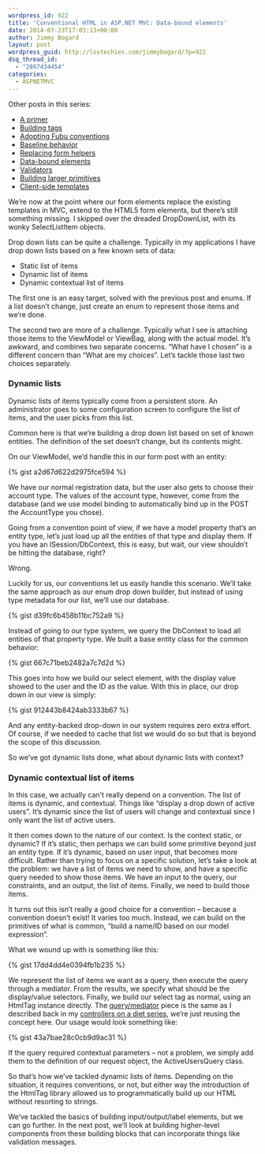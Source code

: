 ```yaml
---
wordpress_id: 922
title: 'Conventional HTML in ASP.NET MVC: Data-bound elements'
date: 2014-07-23T17:03:13+00:00
author: Jimmy Bogard
layout: post
wordpress_guid: http://lostechies.com/jimmybogard/?p=922
dsq_thread_id:
  - "2867434454"
categories:
  - ASPNETMVC
---
```

Other posts in this series:

  * [A primer](http://lostechies.com/jimmybogard/2013/07/18/conventional-html-in-asp-net-mvc-a-primer/)
  * [Building tags](http://lostechies.com/jimmybogard/2013/08/13/conventional-html-in-asp-net-mvc-building-tags/)
  * [Adopting Fubu conventions](http://lostechies.com/jimmybogard/2014/07/11/conventional-html-in-asp-net-mvc-adopting-fubu-conventions/)
  * [Baseline behavior](http://lostechies.com/jimmybogard/2014/07/17/conventional-html-in-asp-net-mvc-baseline-behavior/)
  * [Replacing form helpers](http://lostechies.com/jimmybogard/2014/07/22/conventional-html-in-asp-net-mvc-replacing-form-helpers/)
  * [Data-bound elements](http://lostechies.com/jimmybogard/2014/07/23/conventional-html-in-asp-net-mvc-data-bound-elements/)
  * [Validators](http://lostechies.com/jimmybogard/2014/07/24/conventional-html-in-asp-net-mvc-validators/)
  * [Building larger primitives](http://lostechies.com/jimmybogard/2014/07/25/conventional-html-in-asp-net-mvc-building-larger-primitives/)
  * [Client-side templates](http://lostechies.com/jimmybogard/2014/08/14/conventional-html-in-asp-net-mvc-client-side-templates/)

We’re now at the point where our form elements replace the existing templates in MVC, extend to the HTML5 form elements, but there’s still something missing. I skipped over the dreaded DropDownList, with its wonky SelectListItem objects.

Drop down lists can be quite a challenge. Typically in my applications I have drop down lists based on a few known sets of data:

  * Static list of items
  * Dynamic list of items
  * Dynamic contextual list of items

The first one is an easy target, solved with the previous post and enums. If a list doesn’t change, just create an enum to represent those items and we’re done.

The second two are more of a challenge. Typically what I see is attaching those items to the ViewModel or ViewBag, along with the actual model. It’s awkward, and combines two separate concerns. “What have I chosen” is a different concern than “What are my choices”. Let’s tackle those last two choices separately.

### Dynamic lists

Dynamic lists of items typically come from a persistent store. An administrator goes to some configuration screen to configure the list of items, and the user picks from this list.

Common here is that we’re building a drop down list based on set of known entities. The definition of the set doesn’t change, but its contents might.

On our ViewModel, we’d handle this in our form post with an entity:

{% gist a2d67d622d2975fce594 %}

We have our normal registration data, but the user also gets to choose their account type. The values of the account type, however, come from the database (and we use model binding to automatically bind up in the POST the AccountType you chose).

Going from a convention point of view, if we have a model property that’s an entity type, let’s just load up all the entities of that type and display them. If you have an ISession/DbContext, this is easy, but wait, our view shouldn’t be hitting the database, right?

Wrong.

Luckily for us, our conventions let us easily handle this scenario. We’ll take the same approach as our enum drop down builder, but instead of using type metadata for our list, we’ll use our database.

{% gist d39fc6b458b11bc752a9 %}

Instead of going to our type system, we query the DbContext to load all entities of that property type. We built a base entity class for the common behavior:

{% gist 667c71beb2482a7c7d2d %}

This goes into how we build our select element, with the display value showed to the user and the ID as the value. With this in place, our drop down in our view is simply:

{% gist 912443b8424ab3333b67 %}

And any entity-backed drop-down in our system requires zero extra effort. Of course, if we needed to cache that list we would do so but that is beyond the scope of this discussion.

So we’ve got dynamic lists done, what about dynamic lists with context?

### Dynamic contextual list of items

In this case, we actually can’t really depend on a convention. The list of items is dynamic, and contextual. Things like “display a drop down of active users”. It’s dynamic since the list of users will change and contextual since I only want the list of active users.

It then comes down to the nature of our context. Is the context static, or dynamic? If it’s static, then perhaps we can build some primitive beyond just an entity type. If it’s dynamic, based on user input, that becomes more difficult. Rather than trying to focus on a specific solution, let’s take a look at the problem: we have a list of items we need to show, and have a specific query needed to show those items. We have an input to the query, our constraints, and an output, the list of items. Finally, we need to build those items.

It turns out this isn’t really a good choice for a convention – because a convention doesn’t exist! It varies too much. Instead, we can build on the primitives of what is common, “build a name/ID based on our model expression”.

What we wound up with is something like this:

{% gist 17dd4dd4e0394fb1b235 %}

We represent the list of items we want as a query, then execute the query through a mediator. From the results, we specify what should be the display/value selectors. Finally, we build our select tag as normal, using an HtmlTag instance directly. The [query/mediator](https://github.com/jbogard/mediatr) piece is the same as I described back in my [controllers on a diet series](http://lostechies.com/jimmybogard/2013/10/29/put-your-controllers-on-a-diet-gets-and-queries/), we’re just reusing the concept here. Our usage would look something like:

{% gist 43a7bae28c0cb9d9ac31 %}

If the query required contextual parameters – not a problem, we simply add them to the definition of our request object, the ActiveUsersQuery class.

So that’s how we’ve tackled dynamic lists of items. Depending on the situation, it requires conventions, or not, but either way the introduction of the HtmlTag library allowed us to programmatically build up our HTML without resorting to strings.

We’ve tackled the basics of building input/output/label elements, but we can go further. In the next post, we’ll look at building higher-level components from these building blocks that can incorporate things like validation messages.